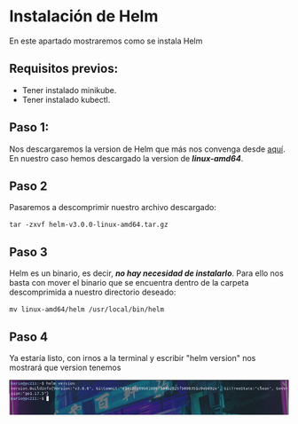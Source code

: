 
# Instalación de Helm

En este apartado mostraremos como se instala Helm

## Requisitos previos:
 - Tener instalado minikube.
 -  Tener instalado kubectl.
## Paso 1:
Nos descargaremos la version de Helm que más nos convenga desde [aquí](https://github.com/helm/helm/releases).
En nuestro caso hemos descargado la version de ***linux-amd64***.

## Paso 2
Pasaremos a descomprimir nuestro archivo descargado:

```
tar -zxvf helm-v3.0.0-linux-amd64.tar.gz
```

## Paso 3
Helm es un binario, es decir, ***no hay necesidad de instalarlo***. Para ello nos basta con mover el binario que se encuentra dentro de la carpeta descomprimida a  nuestro directorio deseado:

```
mv linux-amd64/helm /usr/local/bin/helm
```

## Paso 4

Ya estaría listo, con irnos a la terminal y escribir "helm version"  nos mostrará que version tenemos

![2-a](images/2-a.png)
